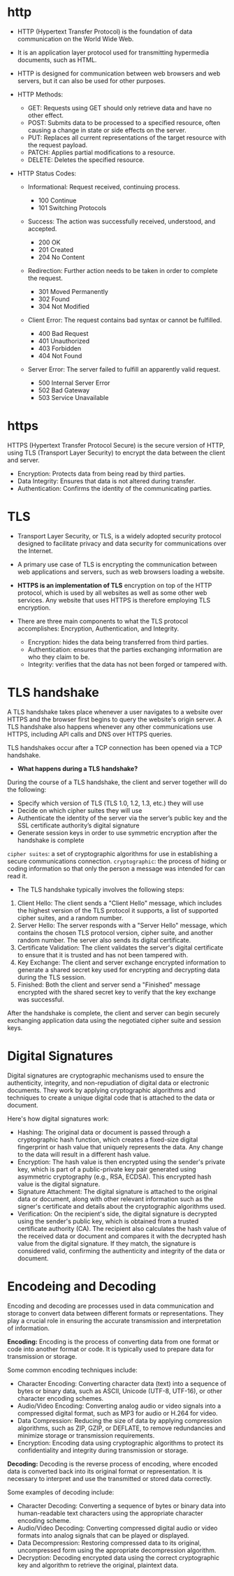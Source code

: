 # http

- HTTP (Hypertext Transfer Protocol) is the foundation of data communication on the World Wide Web.
- It is an application layer protocol used for transmitting hypermedia documents, such as HTML.
- HTTP is designed for communication between web browsers and web servers, but it can also be used for other purposes.

- HTTP Methods:

  - GET: Requests using GET should only retrieve data and have no other effect.
  - POST: Submits data to be processed to a specified resource, often causing a change in state or side effects on the server.
  - PUT: Replaces all current representations of the target resource with the request payload.
  - PATCH: Applies partial modifications to a resource.
  - DELETE: Deletes the specified resource.

- HTTP Status Codes:

  - Informational: Request received, continuing process.

    - 100 Continue
    - 101 Switching Protocols

  - Success: The action was successfully received, understood, and accepted.

    - 200 OK
    - 201 Created
    - 204 No Content

  - Redirection: Further action needs to be taken in order to complete the request.

    - 301 Moved Permanently
    - 302 Found
    - 304 Not Modified

  - Client Error: The request contains bad syntax or cannot be fulfilled.

    - 400 Bad Request
    - 401 Unauthorized
    - 403 Forbidden
    - 404 Not Found

  - Server Error: The server failed to fulfill an apparently valid request.
    - 500 Internal Server Error
    - 502 Bad Gateway
    - 503 Service Unavailable

# https

HTTPS (Hypertext Transfer Protocol Secure) is the secure version of HTTP, using TLS (Transport Layer Security) to encrypt the data between the client and server.

- Encryption: Protects data from being read by third parties.
- Data Integrity: Ensures that data is not altered during transfer.
- Authentication: Confirms the identity of the communicating parties.

# TLS

- Transport Layer Security, or TLS, is a widely adopted security protocol designed to facilitate privacy and data security for communications over the Internet.
- A primary use case of TLS is encrypting the communication between web applications and servers, such as web browsers loading a website.

- **HTTPS is an implementation of TLS** encryption on top of the HTTP protocol, which is used by all websites as well as some other web services. Any website that uses HTTPS is therefore employing TLS encryption.

- There are three main components to what the TLS protocol accomplishes: Encryption, Authentication, and Integrity.
  - Encryption: hides the data being transferred from third parties.
  - Authentication: ensures that the parties exchanging information are who they claim to be.
  - Integrity: verifies that the data has not been forged or tampered with.

# TLS handshake

A TLS handshake takes place whenever a user navigates to a website over HTTPS and the browser first begins to query the website's origin server. A TLS handshake also happens whenever any other communications use HTTPS, including API calls and DNS over HTTPS queries.

TLS handshakes occur after a TCP connection has been opened via a TCP handshake.

- **What happens during a TLS handshake?**

During the course of a TLS handshake, the client and server together will do the following:

- Specify which version of TLS (TLS 1.0, 1.2, 1.3, etc.) they will use
- Decide on which cipher suites they will use
- Authenticate the identity of the server via the server’s public key and the SSL certificate authority’s digital signature
- Generate session keys in order to use symmetric encryption after the handshake is complete

`cipher suites`: a set of cryptographic algorithms for use in establishing a secure communications connection.
`cryptographic`: the process of hiding or coding information so that only the person a message was intended for can read it.

- The TLS handshake typically involves the following steps:

1. Client Hello: The client sends a "Client Hello" message, which includes the highest version of the TLS protocol it supports, a list of supported cipher suites, and a random number.
2. Server Hello: The server responds with a "Server Hello" message, which contains the chosen TLS protocol version, cipher suite, and another random number. The server also sends its digital certificate.
3. Certificate Validation: The client validates the server's digital certificate to ensure that it is trusted and has not been tampered with.
4. Key Exchange: The client and server exchange encrypted information to generate a shared secret key used for encrypting and decrypting data during the TLS session.
5. Finished: Both the client and server send a "Finished" message encrypted with the shared secret key to verify that the key exchange was successful.

After the handshake is complete, the client and server can begin securely exchanging application data using the negotiated cipher suite and session keys.

# Digital Signatures

Digital signatures are cryptographic mechanisms used to ensure the authenticity, integrity, and non-repudiation of digital data or electronic documents. They work by applying cryptographic algorithms and techniques to create a unique digital code that is attached to the data or document.

Here's how digital signatures work:

- Hashing: The original data or document is passed through a cryptographic hash function, which creates a fixed-size digital fingerprint or hash value that uniquely represents the data. Any change to the data will result in a different hash value.
- Encryption: The hash value is then encrypted using the sender's private key, which is part of a public-private key pair generated using asymmetric cryptography (e.g., RSA, ECDSA). This encrypted hash value is the digital signature.
- Signature Attachment: The digital signature is attached to the original data or document, along with other relevant information such as the signer's certificate and details about the cryptographic algorithms used.
- Verification: On the recipient's side, the digital signature is decrypted using the sender's public key, which is obtained from a trusted certificate authority (CA). The recipient also calculates the hash value of the received data or document and compares it with the decrypted hash value from the digital signature. If they match, the signature is considered valid, confirming the authenticity and integrity of the data or document.

# Encodeing and Decoding

Encoding and decoding are processes used in data communication and storage to convert data between different formats or representations. They play a crucial role in ensuring the accurate transmission and interpretation of information.

**Encoding:**
Encoding is the process of converting data from one format or code into another format or code. It is typically used to prepare data for transmission or storage.

Some common encoding techniques include:

- Character Encoding: Converting character data (text) into a sequence of bytes or binary data, such as ASCII, Unicode (UTF-8, UTF-16), or other character encoding schemes.
- Audio/Video Encoding: Converting analog audio or video signals into a compressed digital format, such as MP3 for audio or H.264 for video.
- Data Compression: Reducing the size of data by applying compression algorithms, such as ZIP, GZIP, or DEFLATE, to remove redundancies and minimize storage or transmission requirements.
- Encryption: Encoding data using cryptographic algorithms to protect its confidentiality and integrity during transmission or storage.

**Decoding:**
Decoding is the reverse process of encoding, where encoded data is converted back into its original format or representation. It is necessary to interpret and use the transmitted or stored data correctly.

Some examples of decoding include:

- Character Decoding: Converting a sequence of bytes or binary data into human-readable text characters using the appropriate character encoding scheme.
- Audio/Video Decoding: Converting compressed digital audio or video formats into analog signals that can be played or displayed.
- Data Decompression: Restoring compressed data to its original, uncompressed form using the appropriate decompression algorithm.
- Decryption: Decoding encrypted data using the correct cryptographic key and algorithm to retrieve the original, plaintext data.
